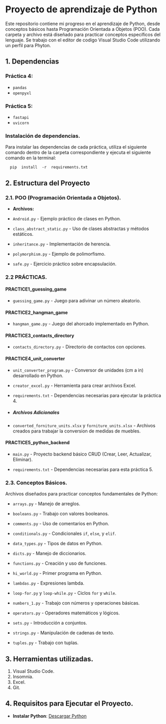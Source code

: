 # Proyecto de aprendizaje de Python

Este repositorio contiene mi progreso en el aprendizaje de Python, desde conceptos básicos hasta Programación Orientada a Objetos (POO). Cada carpeta y archivo está diseñado para practicar conceptos específicos del lenguaje. Se trabajo con el editor de codigo Visual Studio Code utilizando un perfil para Phyton.

## 1. Dependencias

### Práctica 4:
-  `pandas`
-  `openpyxl`

### Práctica 5:
-  `fastapi`
-  `uvicorn`

### Instalación de dependencias.
Para instalar las dependencias de cada práctica, utiliza el siguiente comando dentro de la carpeta correspondiente y ejecuta el siguiente comando en la terminal:

      pip  install  -r  requirements.txt  

## 2. Estructura del Proyecto

### 2.1. POO (Programación Orientada a Objetos).

-  **Archivos:**

-  `Android.py`  -  Ejemplo  práctico  de  clases  en  Python.

-  `class_abstract_static.py`  -  Uso  de  clases  abstractas  y  métodos  estáticos.

-  `inheritance.py`  -  Implementación  de  herencia.

-  `polymorphism.py`  -  Ejemplo  de  polimorfismo.

-  `safe.py`  -  Ejercicio  práctico  sobre  encapsulación.

### 2.2 PRÁCTICAS.

#### PRACTICE1_guessing_game

-  `guessing_game.py`  -  Juego  para  adivinar  un  número  aleatorio.

#### PRACTICE2_hangman_game

-  `hangman_game.py`  -  Juego  del  ahorcado  implementado  en  Python.

#### PRACTICE3_contacts_directory

-  `contacts_directory.py`  -  Directorio  de  contactos  con  opciones.

#### PRACTICE4_unit_converter

-  `unit_converter_program.py`  -  Conversor  de  unidades (cm a in)  desarrollado  en  Python.

-  `creator_excel.py`  -  Herramienta  para  crear  archivos  Excel.

-  `requirements.txt`  -  Dependencias  necesarias  para  ejecutar  la  práctica  4.

-  ##### Archivos Adicionales

-  `converted_forniture_units.xlsx`  y  `forniture_units.xlsx`  -  Archivos  creados  para  trabajar  la  conversion  de  medidas  de  muebles.

#### PRACTICE5_python_backend

-  `main.py`  -  Proyecto  backend  básico  CRUD (Crear, Leer,  Actualizar,  Eliminar).

-  `requirements.txt`  -  Dependencias  necesarias  para  esta  práctica  5.

### 2.3. Conceptos Básicos.

Archivos diseñados para practicar conceptos fundamentales de Python:

- `arrays.py` - Manejo de arreglos.

- `booleans.py` - Trabajo con valores booleanos.

- `comments.py` - Uso de comentarios en Python.

- `conditionals.py` - Condicionales `if`, `else`, y `elif`.

- `data_types.py` - Tipos de datos en Python.

- `dicts.py` - Manejo de diccionarios.

- `functions.py` - Creación y uso de funciones.

- `hi_world.py` - Primer programa en Python.

- `lambdas.py` - Expresiones lambda.

- `loop-for.py` y `loop-while.py` - Ciclos `for` y `while`.

- `numbers_1.py` - Trabajo con números y operaciones básicas.

- `operators.py` - Operadores matemáticos y lógicos.

- `sets.py` - Introducción a conjuntos.

- `strings.py` - Manipulación de cadenas de texto.

- `tuples.py` - Trabajo con tuplas.

## 3. Herramientas utilizadas.
 1.  Visual Studio Code.
 2.  Insomnia.
3.  Excel.
4. Git.

## 4. Requisitos para Ejecutar el Proyecto.
-  **Instalar Python**: [Descargar Python](https://www.python.org/downloads/)
